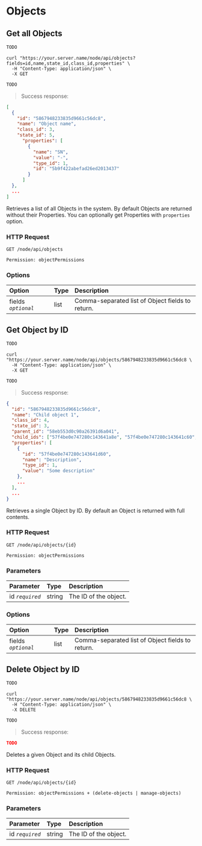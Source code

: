 # Objects

## Get all Objects

```python
TODO
```

```shell
curl "https://your.server.name/node/api/objects?fields=id,name,state_id,class_id,properties" \
  -H "Content-Type: application/json" \
  -X GET
```

```javascript
TODO
```

> Success response:

```json
[
  {
    "id": "5867948233835d9661c56dc8",
    "name": "Object name",
    "class_id": 3,
    "state_id": 5,
      "properties": [
        {
          "name": "SN",
          "value": "-",
          "type_id": 1,
          "id": "5b9f422abefad26ed2013437"
        }
      ]
  },
  ...
]
```

Retrieves a list of all Objects in the system. By default Objects are returned without their Properties. You can optionally get Properties with `properties` option.

### HTTP Request

`GET /node/api/objects`

`Permission: objectPermissions`

### Options

Option | Type | Description
:----- | :--- | :----------
fields *`optional`* | list | Comma-separated list of Object fields to return.

## Get Object by ID

```python
TODO
```

```shell
curl "https://your.server.name/node/api/objects/5867948233835d9661c56dc8 \
  -H "Content-Type: application/json" \
  -X GET
```

```javascript
TODO
```

> Success response:

```json
{
  "id": "5867948233835d9661c56dc8",
  "name": "Child object 1",
  "class_id": 4,
  "state_id": 3,
  "parent_id": "58eb553d0c90a26391d6a041",
  "child_ids": ["57f4be0e747280c143641a8e", "57f4be0e747280c143641c60", ...],
  "properties": [
    {
      "id": "57f4be0e747280c143641d60",
      "name": "Description",
      "type_id": 1,
      "value": "Some description"
    },
    ...
  ],
  ...
}
```

Retrieves a single Object by ID. By default an Object is returned with full contents.

### HTTP Request

`GET /node/api/objects/{id}`

`Permission: objectPermissions`

### Parameters

Parameter | Type | Description
:-------- | :--- | :----------
id *`required`* | string | The ID of the object.

### Options

Option | Type | Description
:----- | :--- | :----------
fields *`optional`* | list | Comma-separated list of Object fields to return.

## Delete Object by ID

```python
TODO
```

```shell
curl "https://your.server.name/node/api/objects/5867948233835d9661c56dc8 \
  -H "Content-Type: application/json" \
  -X DELETE
```

```javascript
TODO
```

> Success response:

```json
TODO
```

Deletes a given Object and its child Objects.

### HTTP Request

`GET /node/api/objects/{id}`

`Permission: objectPermissions + (delete-objects | manage-objects)`

### Parameters

Parameter | Type | Description
:-------- | :--- | :----------
id *`required`* | string | The ID of the object.
